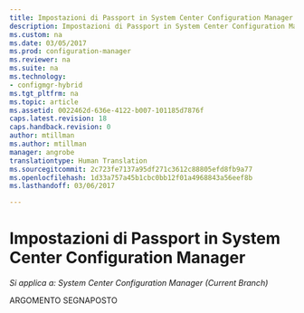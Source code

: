 ```yaml
---
title: Impostazioni di Passport in System Center Configuration Manager | Microsoft Docs
description: Impostazioni di Passport in System Center Configuration Manager.
ms.custom: na
ms.date: 03/05/2017
ms.prod: configuration-manager
ms.reviewer: na
ms.suite: na
ms.technology:
- configmgr-hybrid
ms.tgt_pltfrm: na
ms.topic: article
ms.assetid: 0022462d-636e-4122-b007-101185d7876f
caps.latest.revision: 18
caps.handback.revision: 0
author: mtillman
ms.author: mtillman
manager: angrobe
translationtype: Human Translation
ms.sourcegitcommit: 2c723fe7137a95df271c3612c88805efd8fb9a77
ms.openlocfilehash: 1d33a757a45b1cbc0bb12f01a4968843a56eef8b
ms.lasthandoff: 03/06/2017

---
```

# <a name="passport-settings-in-system-center-configuration-manager"></a>Impostazioni di Passport in System Center Configuration Manager

*Si applica a: System Center Configuration Manager (Current Branch)*

ARGOMENTO SEGNAPOSTO

